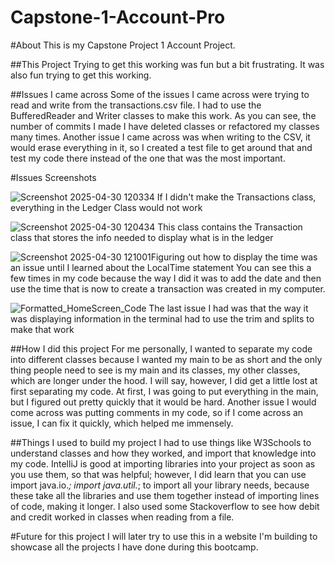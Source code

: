 # Capstone-1-Account-Pro
#About
This is my Capstone Project 1 Account Project.

##This Project
Trying to get this working was fun but a bit frustrating. It was also fun trying to get this working.

##Issues I came across
Some of the issues I came across were trying to read and write from the transactions.csv file. I had to use the BufferedReader and Writer classes to make this work. As you can see, the number of commits I made I have deleted classes or refactored my classes many times. Another issue I came across was when writing to the CSV, it would erase everything in it, so I created a test file to get around that and test my code there instead of the one that was the most important.

#Issues Screenshots


![Screenshot 2025-04-30 120334](https://github.com/user-attachments/assets/96f1389f-da2b-4c9e-b066-3a6653686fd9) If I didn't make the Transactions class, everything in the Ledger Class would not work

![Screenshot 2025-04-30 120434](https://github.com/user-attachments/assets/bd7a8ddb-7cd3-4bde-bb0d-8cd158313087) This class contains the Transaction class that stores the info needed to display what is in the ledger

![Screenshot 2025-04-30 121001](https://github.com/user-attachments/assets/5fbaec85-a5ff-4cb3-bf3e-a561f6bfbc67)Figuring out how to display the time was an issue until I learned about the LocalTime statement You can see this a few times in my code because the way I did it was to add the date and then use the time that is now to create a transaction was created in my computer. 

![Formatted_HomeScreen_Code](https://github.com/user-attachments/assets/d5b353d2-8901-4336-a01c-1d587ac09a2e) The last issue I had was that the way it was displaying information in the terminal had to use the trim and splits to make that work


##How I did this project
For me personally, I wanted to separate my code into different classes because I wanted my main to be as short and the only thing people need to see is my main and its classes, my other classes, which are longer under the hood. I will say, however, I did get a little lost at first separating my code. At first, I was going to put everything in the main, but I figured out pretty quickly that it would be hard. Another issue I would come across was putting comments in my code, so if I come across an issue, I can fix it quickly, which helped me immensely. 

##Things I used to build my project
I had to use things like W3Schools to understand classes and how they worked, and import that knowledge into my code. IntelliJ is good at importing libraries into your project as soon as you use them, so that was helpful; however, I did learn that you can use import java.io.*; import java.util.*; to import all your library needs, because these take all the libraries and use them together instead of importing lines of code, making it longer. I also used some Stackoverflow to see how debit and credit worked in classes when reading from a file.

#Future for this project
I will later try to use this in a website I'm building to showcase all the projects I have done during this bootcamp.
